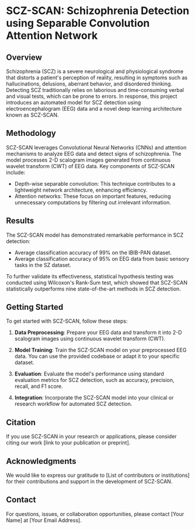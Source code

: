 # SCZ-SCAN: Schizophrenia Detection using Separable Convolution Attention Network

## Overview

Schizophrenia (SCZ) is a severe neurological and physiological syndrome that distorts a patient's perception of reality, resulting in symptoms such as hallucinations, delusions, aberrant behavior, and disordered thinking. Detecting SCZ traditionally relies on laborious and time-consuming verbal and visual tests, which can be prone to errors. In response, this project introduces an automated model for SCZ detection using electroencephalogram (EEG) data and a novel deep learning architecture known as SCZ-SCAN.

## Methodology

SCZ-SCAN leverages Convolutional Neural Networks (CNNs) and attention mechanisms to analyze EEG data and detect signs of schizophrenia. The model processes 2-D scalogram images generated from continuous wavelet transform (CWT) of EEG data. Key components of SCZ-SCAN include:

- Depth-wise separable convolution: This technique contributes to a lightweight network architecture, enhancing efficiency.
- Attention networks: These focus on important features, reducing unnecessary computations by filtering out irrelevant information.

## Results

The SCZ-SCAN model has demonstrated remarkable performance in SCZ detection:

- Average classification accuracy of 99% on the IBIB-PAN dataset.
- Average classification accuracy of 95% on EEG data from basic sensory tasks in the SZ dataset.

To further validate its effectiveness, statistical hypothesis testing was conducted using Wilcoxon's Rank-Sum test, which showed that SCZ-SCAN statistically outperforms nine state-of-the-art methods in SCZ detection.

## Getting Started

To get started with SCZ-SCAN, follow these steps:

1. **Data Preprocessing**: Prepare your EEG data and transform it into 2-D scalogram images using continuous wavelet transform (CWT).

2. **Model Training**: Train the SCZ-SCAN model on your preprocessed EEG data. You can use the provided codebase or adapt it to your specific dataset.

3. **Evaluation**: Evaluate the model's performance using standard evaluation metrics for SCZ detection, such as accuracy, precision, recall, and F1 score.

4. **Integration**: Incorporate the SCZ-SCAN model into your clinical or research workflow for automated SCZ detection.

## Citation

If you use SCZ-SCAN in your research or applications, please consider citing our work [link to your publication or preprint].

## Acknowledgments

We would like to express our gratitude to [List of contributors or institutions] for their contributions and support in the development of SCZ-SCAN.

## Contact

For questions, issues, or collaboration opportunities, please contact [Your Name] at [Your Email Address].


